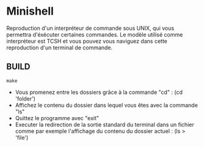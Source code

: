 # Minishell
Reproduction d'un interpréteur de commande sous UNIX, qui vous permettra d'éxécuter certaines commandes.
Le modèle utilisé comme interpréteur est TCSH et vous pouvez vous naviguez dans cette reproduction d'un terminal de commande.

## BUILD
```
make
```


- Vous promenez entre les dossiers grâce à la commande "cd" : (cd 'folder')
- Affichez le contenu du dossier dans lequel vous êtes avec la commande "ls"
- Quittez le programme avec "exit"
- Executer la redirection de la sortie standard du terminal dans un fichier comme par exemple l'affichage du contenu du dossier actuel : (ls > 'file')
